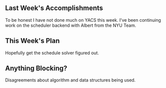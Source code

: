 ## Last Week's Accomplishments

To be honest I have not done much on YACS this week. 
I've been continuing work on the scheduler backend with Albert from the NYU Team.

## This Week's Plan

Hopefully get the schedule solver figured out.

## Anything Blocking?

Disagreements about algorithm and data structures being used.

